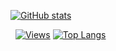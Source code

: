 [![GitHub stats](https://github-readme-stats.vercel.app/api?username=sidhys1&theme=gruvbox)](https://github.com/sidhys1)

$~$
[![Views](https://komarev.com/ghpvc/?username=sidhys1&style=flat-square)](https://github.com/sidhys1)
[![Top Langs](https://github-readme-stats.vercel.app/api/top-langs/?username=sidhys1&theme=gruvbox)](https://github.com/sidhys1)
 
